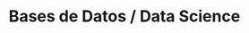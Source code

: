 ---
layout: default
title: Bases de Datos / Data Science
nav_order: 22
parent: Taxonomía
has_children: true
---